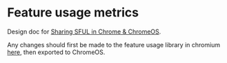 # Feature usage metrics

Design doc for [Sharing SFUL in Chrome & ChromeOS](go/sful-in-chrome-cros).

Any changes should first be made to the feature usage library in chromium [here](https://source.chromium.org/chromium/chromium/src/+/main:chromeos/components/feature_usage/), then exported to ChromeOS.
